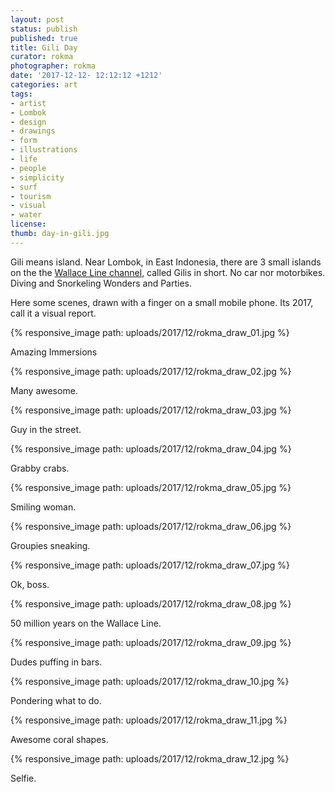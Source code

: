 ```yaml
---
layout: post
status: publish
published: true
title: Gili Day
curator: rokma
photographer: rokma
date: '2017-12-12- 12:12:12 +1212'
categories: art
tags:
- artist
- Lombok
- design
- drawings
- form
- illustrations
- life
- people
- simplicity
- surf
- tourism
- visual
- water
license:
thumb: day-in-gili.jpg
---
```


Gili means island. Near Lombok, in East Indonesia, there are 3 small islands on the the [Wallace Line channel](https://en.wikipedia.org/wiki/Wallace_Line), called Gilis in short. No car nor motorbikes. Diving and Snorkeling Wonders and Parties.

Here some scenes, drawn with a finger on a small mobile phone. Its 2017, call it a visual report.

{% responsive_image path: uploads/2017/12/rokma_draw_01.jpg %}

Amazing Immersions

{% responsive_image path: uploads/2017/12/rokma_draw_02.jpg %}

Many awesome.

{% responsive_image path: uploads/2017/12/rokma_draw_03.jpg %}

Guy in the street.

{% responsive_image path: uploads/2017/12/rokma_draw_04.jpg %}

Grabby crabs.

{% responsive_image path: uploads/2017/12/rokma_draw_05.jpg %}

Smiling woman.

{% responsive_image path: uploads/2017/12/rokma_draw_06.jpg %}

Groupies sneaking.

{% responsive_image path: uploads/2017/12/rokma_draw_07.jpg %}

Ok, boss.

{% responsive_image path: uploads/2017/12/rokma_draw_08.jpg %}

50 million years on the Wallace Line.

{% responsive_image path: uploads/2017/12/rokma_draw_09.jpg %}

Dudes puffing in bars.

{% responsive_image path: uploads/2017/12/rokma_draw_10.jpg %}

Pondering what to do.

{% responsive_image path: uploads/2017/12/rokma_draw_11.jpg %}

Awesome coral shapes.

{% responsive_image path: uploads/2017/12/rokma_draw_12.jpg %}

Selfie.
